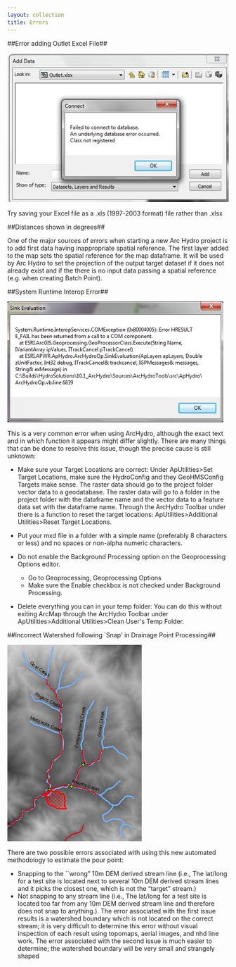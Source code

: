 ```yaml
---
layout: collection
title: Errors
---
```


##Error adding Outlet Excel File##

<a href="/pictures/OutletError.png"><img src="/pictures/OutletError.png"></a>

Try saving your Excel file as a .xls (1997-2003 format) file rather than .xlsx

##Distances shown in degrees##

One of the major sources of errors when starting a new Arc Hydro project is to add first data having 
inappropriate spatial reference. The first layer added to the map sets the spatial reference for the map 
dataframe. It will be used by Arc Hydro to set the projection of the output target dataset if it does not 
already exist and if the there is no input data passing a spatial reference (e.g. when creating Batch 
Point). 

##System Runtime Interop Error##

<a href="/pictures/Error1.png"><img src="/pictures/Error1.png"></a>

This is a very common error when using ArcHydro, although the exact text and in which function it appears might differ slightly. There are many things that can be done to resolve this issue, though the precise cause is still unknown:

- Make sure your Target Locations are correct: Under ApUtilities$>$Set Target Locations, make sure the HydroConfig and they GeoHMSConfig Targets make sense. The raster data should go to the project folder vector data to a geodatabase. The raster data will go to a folder in the project folder with the dataframe name and the vector data to a feature data set with the dataframe name. Through the ArcHydro Toolbar under there is a function to reset the target locations: ApUtilities$>$Additional Utilities$>$Reset Target Locations.
- Put your mxd file in a folder with a simple name (preferably 8 characters or less) and no spaces or non-alpha numeric characters.
- Do not enable the Background Processing option on the Geoprocessing Options editor. 
     - Go to Geoprocessing, Geoprocessing Options
     - Make sure the Enable checkbox is not checked under Background Processing.

- Delete everything you can in your temp folder: You can do this without exiting ArcMap through the ArcHydro Toolbar under ApUtilities>Additional Utilities>Clean User's Temp Folder.



##Incorrect Watershed following `Snap' in Drainage Point Processing##

<a href="/pictures/ErrorSnap.png"><img src="/pictures/ErrorSnap.png"></a>

There are two possible errors associated with using this new automated methodology to estimate the pour point: 

- Snapping to the ``wrong” 10m DEM derived stream line (i.e., The lat/long for a test site is located next to several 10m DEM derived stream lines and it picks the closest one, which is not the “target” stream.)
- Not snapping to any stream line (i.e., The lat/long for a test site is located too far from any 10m DEM
derived stream line and therefore does not snap to anything.).  The error associated with the first issue
results is a watershed boundary which is not located on the correct stream; it is very difficult to determine
this error without visual inspection of each result using topomaps, aerial images, and nhd line work.  The
error associated with the second issue is much easier to determine; the watershed boundary will be very
small and strangely shaped



